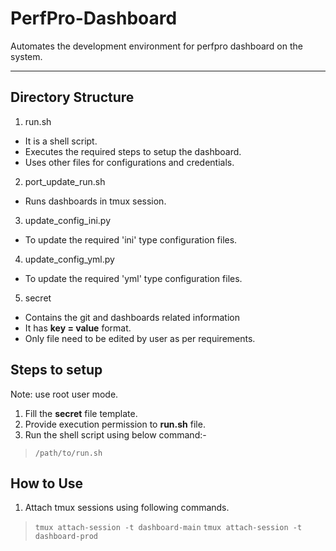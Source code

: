 # PerfPro-Dashboard

Automates the development environment for perfpro dashboard on the system.

---

## Directory Structure

1.  run.sh
-   It is a shell script.
-   Executes the required steps to setup the dashboard.
-   Uses other files for configurations and credentials.

2.  port_update_run.sh
-   Runs dashboards in tmux session.

3.  update_config_ini.py
-   To update the required 'ini' type configuration files.

4.  update_config_yml.py
-   To update the required 'yml' type configuration files.

5.  secret
-   Contains the git and dashboards related information
-   It has **key = value** format.
-   Only file need to be edited by user as per requirements.

## Steps to setup
Note: use root user mode.

1.  Fill the **secret** file template.
2.  Provide execution permission to **run.sh** file.
3.  Run the shell script using below command:-
>  `/path/to/run.sh`

## How to Use

1.  Attach tmux sessions using following commands.
>  `tmux attach-session -t dashboard-main`
>  `tmux attach-session -t dashboard-prod`

